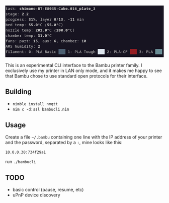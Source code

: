 
![NPeg](/bambucli.png)

This is an experimental CLI interface to the Bambu printer family. I
exclusively use my printer in LAN only mode, and it makes me happy to see that
Bambu chose to use standard open protocols for their interface.



## Building

- `nimble install nmqtt`
- `nim c -d:ssl bambucli.nim`


## Usage

Create a file `~/.bambu` containing one line with the IP address of your printer and the password, separated by a `:`, mine looks
like this:

```
10.0.0.30:734f29a1
```
 
run `./bambucli`


## TODO

- basic control (pause, resume, etc)
- uPnP device discovery


